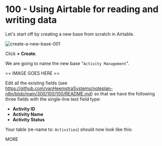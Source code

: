 # 100 - Using Airtable for reading and writing data

Let's start off by creating a new base from scratch in Airtable. 

![create-a-new-base-001](https://github.com/vanHeemstraSystems/n8n-airtable/assets/1499433/9bf2589b-3d4c-4c49-ab5f-ab9ff423f462)

Click **+ Create**.

We are going to name the new base "```Activity Management```".

== IMAGE GOES HERE ==

Edit all the existing fields (see https://github.com/vanHeemstraSystems/noteplan-n8n/blob/main/300/100/100/README.md) so that we have the following three fields with the single-line text field type:

- **Activity ID**
- **Activity Name**
- **Activity Status**

Your table (re-name to: ```Activities```) should now look like this:



MORE
